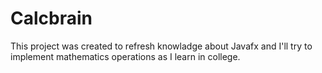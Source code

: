 # Calcbrain

This project was created to refresh knowladge about Javafx and I'll try to implement mathematics operations as I learn in college.

